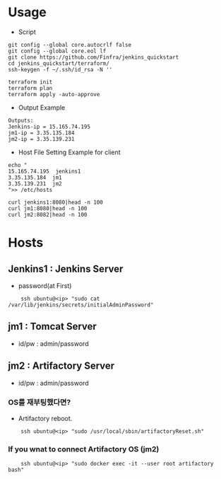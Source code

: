# Usage
* Script
```
git config --global core.autocrlf false
git config --global core.eol lf
git clone https://github.com/Finfra/jenkins_quickstart
cd jenkins_quickstart/terraform/
ssh-keygen -f ~/.ssh/id_rsa -N ''

terraform init
terraform plan
terraform apply -auto-approve

```

* Output Example
```
Outputs:
Jenkins-ip = 15.165.74.195
jm1-ip = 3.35.135.184
jm2-ip = 3.35.139.231
```

* Host File Setting Example for client
```
echo "
15.165.74.195  jenkins1
3.35.135.184  jm1
3.35.139.231  jm2
">> /etc/hosts

curl jenkins1:8080|head -n 100
curl jm1:8080|head -n 100
curl jm2:8082|head -n 100
```

# Hosts
## Jenkins1 : Jenkins Server
* password(at First)
```
    ssh ubuntu@<ip> "sudo cat /var/lib/jenkins/secrets/initialAdminPassword"
```

## jm1      : Tomcat Server
* id/pw : admin/password

## jm2      : Artifactory Server
* id/pw : admin/password

### OS를 재부팅했다면?
* Artifactory reboot.
```
    ssh ubuntu@<ip> "sudo /usr/local/sbin/artifactoryReset.sh"
```

### If you wnat to connect Artifactory OS (jm2)
```
    ssh ubuntu@<ip> "sudo docker exec -it --user root artifactory bash"
```
